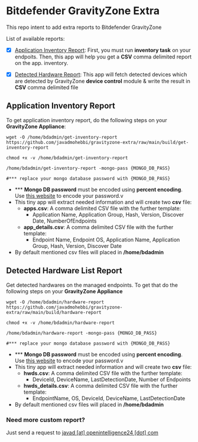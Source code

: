 # Bitdefender GravityZone Extra
This repo intent to add extra reports to Bitdefender GravityZone

List of available reports:
- [x] [Application Inventory Report](#application-inventory-report): First, you must run **inventory task** on your endpoits. Then, this app will help you get a **CSV** comma delimited report on the app. inventory.
- [x] [Detected Hardware Report](#detected-hardware-list-report): This app will fetch detected devices which are detected by GravityZone **device control** module & write the result in **CSV** comma delimited file


## Application Inventory Report
To get application inventory report, do the following steps on your **GravityZone Appliance**:
```
wget -O /home/bdadmin/get-inventory-report  https://github.com/javadmohebbi/gravityzone-extra/raw/main/build/get-inventory-report

chmod +x -v /home/bdadmin/get-inventory-report

/home/bdadmin/get-inventory-report -mongo-pass {MONGO_DB_PASS}

#*** replace your mongo database password with {MONGO_DB_PASS}

```
- *** **Mongo DB password** must be encoded using **percent encoding**. Use [this website](https://www.url-encode-decode.com/) to encode your password.v
- This tiny app will extract needed information and will create two **csv** file:
  - **apps.csv**: A comma delimited CSV file with the further template:
    - Application Name, Application Group, Hash, Version, Discover Date, NumberOfEndpoints
  - **app_details.csv**: A comma delimited CSV file with the further template:
    - Endpoint Name, Endpoint OS, Application Name, Application Group, Hash, Version, Discover Date
- By default mentioned csv files will placed in **/home/bdadmin**


## Detected Hardware List Report
Get detected hardwares on the managed endpoints. To get that do the following steps on your **GravityZone Appliance**
```
wget -O /home/bdadmin/hardware-report  https://github.com/javadmohebbi/gravityzone-extra/raw/main/build/hardware-report

chmod +x -v /home/bdadmin/hardware-report

/home/bdadmin/hardware-report -mongo-pass {MONGO_DB_PASS}

#*** replace your mongo database password with {MONGO_DB_PASS}

```
- *** **Mongo DB password** must be encoded using **percent encoding**. Use [this website](https://www.url-encode-decode.com/) to encode your password.v
- This tiny app will extract needed information and will create two **csv** file:
  - **hwds.csv**: A comma delimited CSV file with the further template:
    - DeviceId, DeviceName, LastDetectionDate, Number of Endpoints
  - **hwds_details.csv**: A comma delimited CSV file with the further template:
    - EndpointName, OS, DeviceId, DeviceName, LastDetectionDate
- By default mentioned csv files will placed in **/home/bdadmin**



### Need more custom report?
Just send a request to [javad [at] openintelligence24 [dot] com](mailto:javad@openintelligence24.com)